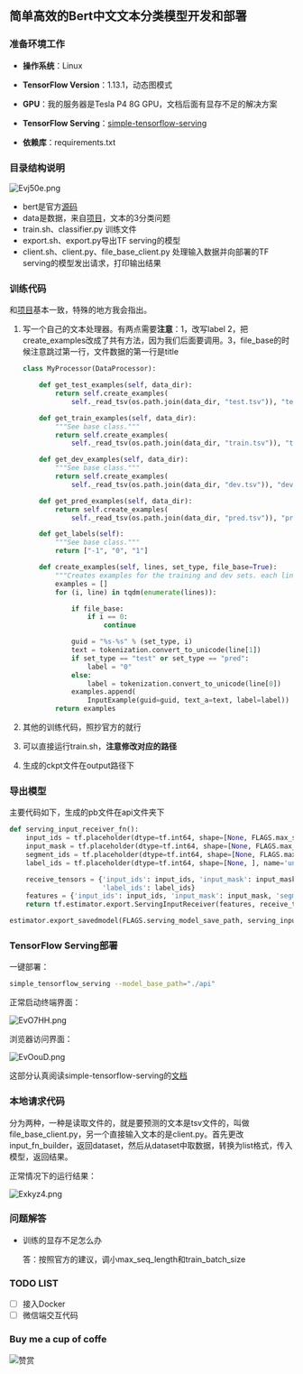 ## 简单高效的Bert中文文本分类模型开发和部署

### 准备环境工作

- **操作系统**：Linux

- **TensorFlow Version**：1.13.1，动态图模式
- **GPU**：我的服务器是Tesla P4 8G GPU，文档后面有显存不足的解决方案
- **TensorFlow Serving**：[simple-tensorflow-serving](<https://stfs.readthedocs.io/en/latest/quick_start.html>)
- **依赖库**：requirements.txt

### 目录结构说明

![Evj50e.png](https://s2.ax1x.com/2019/05/20/Evj50e.png)

- bert是官方[源码](https://github.com/google-research/bert)
- data是数据，来自[项目](https://github.com/xmxoxo/BERT-train2deploy)，文本的3分类问题
- train.sh、classifier.py 训练文件
- export.sh、export.py导出TF serving的模型
- client.sh、client.py、file_base_client.py 处理输入数据并向部署的TF serving的模型发出请求，打印输出结果

### 训练代码

和[项目](https://github.com/xmxoxo/BERT-train2deploy)基本一致，特殊的地方我会指出。

1. 写一个自己的文本处理器。有两点需要**注意**：1，改写label 2，把create_examples改成了共有方法，因为我们后面要调用。3，file_base的时候注意跳过第一行，文件数据的第一行是title

   ```python
   class MyProcessor(DataProcessor):
   
       def get_test_examples(self, data_dir):
           return self.create_examples(
               self._read_tsv(os.path.join(data_dir, "test.tsv")), "test")
   
       def get_train_examples(self, data_dir):
           """See base class."""
           return self.create_examples(
               self._read_tsv(os.path.join(data_dir, "train.tsv")), "train")
   
       def get_dev_examples(self, data_dir):
           """See base class."""
           return self.create_examples(
               self._read_tsv(os.path.join(data_dir, "dev.tsv")), "dev")
   
       def get_pred_examples(self, data_dir):
           return self.create_examples(
               self._read_tsv(os.path.join(data_dir, "pred.tsv")), "pred")
   
       def get_labels(self):
           """See base class."""
           return ["-1", "0", "1"]
   
       def create_examples(self, lines, set_type, file_base=True):
           """Creates examples for the training and dev sets. each line is label+\t+text_a+\t+text_b """
           examples = []
           for (i, line) in tqdm(enumerate(lines)):
   
               if file_base:
                   if i == 0:
                       continue
   
               guid = "%s-%s" % (set_type, i)
               text = tokenization.convert_to_unicode(line[1])
               if set_type == "test" or set_type == "pred":
                   label = "0"
               else:
                   label = tokenization.convert_to_unicode(line[0])
               examples.append(
                   InputExample(guid=guid, text_a=text, label=label))
           return examples
   
   ```

2. 其他的训练代码，照抄官方的就行

3. 可以直接运行train.sh，**注意修改对应的路径**

4. 生成的ckpt文件在output路径下

### 导出模型

主要代码如下，生成的pb文件在api文件夹下

```python
def serving_input_receiver_fn():
    input_ids = tf.placeholder(dtype=tf.int64, shape=[None, FLAGS.max_seq_length], name='input_ids')
    input_mask = tf.placeholder(dtype=tf.int64, shape=[None, FLAGS.max_seq_length], name='input_mask')
    segment_ids = tf.placeholder(dtype=tf.int64, shape=[None, FLAGS.max_seq_length], name='segment_ids')
    label_ids = tf.placeholder(dtype=tf.int64, shape=[None, ], name='unique_ids')

    receive_tensors = {'input_ids': input_ids, 'input_mask': input_mask, 'segment_ids': segment_ids,
                       'label_ids': label_ids}
    features = {'input_ids': input_ids, 'input_mask': input_mask, 'segment_ids': segment_ids, "label_ids": label_ids}
    return tf.estimator.export.ServingInputReceiver(features, receive_tensors)

estimator.export_savedmodel(FLAGS.serving_model_save_path, serving_input_receiver_fn)
```

### TensorFlow Serving部署

一键部署：

```bash
simple_tensorflow_serving --model_base_path="./api"
```

正常启动终端界面：

![EvO7HH.png](https://s2.ax1x.com/2019/05/20/EvO7HH.png)

浏览器访问界面：

![EvOouD.png](https://s2.ax1x.com/2019/05/20/EvOouD.png)

这部分认真阅读simple-tensorflow-serving的[文档](<https://stfs.readthedocs.io/en/latest/quick_start.html>)

### 本地请求代码

分为两种，一种是读取文件的，就是要预测的文本是tsv文件的，叫做file_base_client.py，另一个直接输入文本的是client.py。首先更改input_fn_builder，返回dataset，然后从dataset中取数据，转换为list格式，传入模型，返回结果。

正常情况下的运行结果：

![Exkyz4.png](https://s2.ax1x.com/2019/05/20/Exkyz4.png)

### 问题解答

- 训练的显存不足怎么办

  答：按照官方的建议，调小max_seq_length和train_batch_size

### TODO LIST

- [ ] 接入Docker
- [ ] 微信端交互代码

### Buy me a cup of coffe 
![赞赏](https://i.loli.net/2019/06/29/5d1758dbb97cd22976.png)
